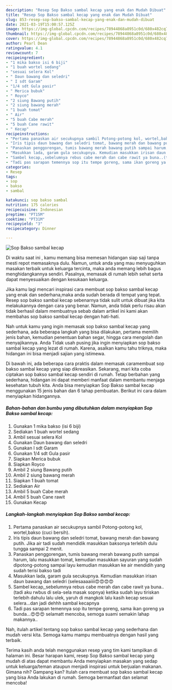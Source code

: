 ```yaml
---
description: "Resep Sop Bakso sambal kecap yang enak dan Mudah Dibuat"
title: "Resep Sop Bakso sambal kecap yang enak dan Mudah Dibuat"
slug: 853-resep-sop-bakso-sambal-kecap-yang-enak-dan-mudah-dibuat
date: 2021-03-19T15:00:57.125Z
image: https://img-global.cpcdn.com/recipes/78944868a8951c0d/680x482cq70/sop-bakso-sambal-kecap-foto-resep-utama.jpg
thumbnail: https://img-global.cpcdn.com/recipes/78944868a8951c0d/680x482cq70/sop-bakso-sambal-kecap-foto-resep-utama.jpg
cover: https://img-global.cpcdn.com/recipes/78944868a8951c0d/680x482cq70/sop-bakso-sambal-kecap-foto-resep-utama.jpg
author: Pearl Dean
ratingvalue: 4.1
reviewcount: 7
recipeingredient:
- "1 mika bakso isi 6 biji"
- "1 buah wortel sedang"
- "sesuai selera Kol"
- " Daun bawang dan seledri"
- " I sdt Garam"
- "1/4 sdt Gula pasir"
- " Merica bubuk"
- " Royco"
- "2 siung Bawang putih"
- "2 siung bawang merah"
- "1 buah tomat"
- " Air"
- "5 buah Cabe merah"
- "5 buah Cane rawit"
- " Kecap"
recipeinstructions:
- "Pertama panaskan air secukupnya sambil Potong-potong kol, wortel,bakso (cuci bersih)."
- "Iris tipis daun bawang dan seledri tomat, bawang merah dan bawang putih. Jika air tadi sudah mendidik masukkan baksonya terlebih dulu tungga sampai 2 menit."
- "Panaskan penggorengan, tumis bawang merah bawang putih sampai harum, lalu masukkan tomat, kemudian masukkan sayuran yang sudah dipotong-potong sampai layu kemudian masukkan ke air mendidih yang sudah terisi bakso tadi"
- "Masukkan lada, garam gula secukupnya. Kemudian masukkan irisan daun bawang dan seledri (selesaaaaiiii😍😍😍😍"
- "Sambel kecap,,sebelumnya rebus cabe merah dan cabe rawit ya buna..(tadi aku rwbus di sela-sela masak sopnya) ketika sudah layu tiriskan terlebih dahulu lalu ulek, yaruh di mangkok lalu kasih kecap sesuai selera...dan jadi dehhh sambal kecapnya"
- "Tadi pas sarapan temennya sop itu tempe goreng, sama ikan goreng ya bunda...😍😍😍 selamatt mencoba, semoga suami semakin lahap makannya.."
categories:
- Resep
tags:
- sop
- bakso
- sambal

katakunci: sop bakso sambal 
nutrition: 175 calories
recipecuisine: Indonesian
preptime: "PT15M"
cooktime: "PT31M"
recipeyield: "3"
recipecategory: Dinner

---
```



![Sop Bakso sambal kecap](https://img-global.cpcdn.com/recipes/78944868a8951c0d/680x482cq70/sop-bakso-sambal-kecap-foto-resep-utama.jpg)

Di waktu  saat ini , kamu memang bisa memesan hidangan siap saji tanpa mesti repot memasaknya dulu. Namun, untuk anda yang mau menyuguhkan masakan terbaik untuk keluarga tercinta, maka anda memang lebih bagus menghidangkannya sendiri. Pasalnya, memasak di rumah lebih sehat serta dapat menyesuaikan dengan kesukaan keluarga.

Jika kamu lagi mencari inspirasi cara membuat sop bakso sambal kecap yang enak dan sederhana,maka anda sudah berada di tempat yang tepat. Resep sop bakso sambal kecap  sebenarnya tidak sulit untuk dibuat jika kita melakukannya dengan cara yang benar. Namun, anda tidak perlu risau akan tidak berhasil dalam membuatnya 
sebab dalam artikel ini kami akan membahas sop bakso sambal kecap dengan hati-hati.  



Nah untuk kamu yang ingin memasak sop bakso sambal kecap yang sederhana, ada beberapa langkah yang bisa dilakukan, pertama memilih jenis bahan, kemudian penentuan bahan segar, hingga cara mengolah dan menyajikannya. Anda Tidak usah pusing jika ingin menyiapkan sop bakso sambal kecap yang lezat di rumah. Karena, asalkan kamu  tahu triknya, maka hidangan ini bisa menjadi sajian yang istimewa.

Di bawah ini, ada beberapa cara praktis  dalam memasak caramembuat sop bakso sambal kecap yang siap dikreasikan. Sekarang, mari kita coba ciptakan sop bakso sambal kecap sendiri di rumah. Tetap berbahan yang sederhana, hidangan ini dapat memberi manfaat dalam membantu menjaga kesehatan tubuh kita. Anda bisa menyiapkan Sop Bakso sambal kecap menggunakan 15 jenis bahan dan 6 tahap pembuatan. Berikut ini cara dalam menyiapkan hidangannya.

<!--inarticleads1-->

##### Bahan-bahan dan bumbu yang dibutuhkan dalam menyiapkan Sop Bakso sambal kecap:

1. Gunakan 1 mika bakso (isi 6 biji)
1. Sediakan 1 buah wortel sedang
1. Ambil sesuai selera Kol
1. Gunakan  Daun bawang dan seledri
1. Gunakan  I sdt Garam
1. Gunakan 1/4 sdt Gula pasir
1. Siapkan  Merica bubuk
1. Siapkan  Royco
1. Ambil 2 siung Bawang putih
1. Ambil 2 siung bawang merah
1. Siapkan 1 buah tomat
1. Sediakan  Air
1. Ambil 5 buah Cabe merah
1. Ambil 5 buah Cane rawit
1. Gunakan  Kecap




<!--inarticleads2-->

##### Langkah-langkah menyiapkan Sop Bakso sambal kecap:

1. Pertama panaskan air secukupnya sambil Potong-potong kol, wortel,bakso (cuci bersih).
1. Iris tipis daun bawang dan seledri tomat, bawang merah dan bawang putih. Jika air tadi sudah mendidik masukkan baksonya terlebih dulu tungga sampai 2 menit.
1. Panaskan penggorengan, tumis bawang merah bawang putih sampai harum, lalu masukkan tomat, kemudian masukkan sayuran yang sudah dipotong-potong sampai layu kemudian masukkan ke air mendidih yang sudah terisi bakso tadi
1. Masukkan lada, garam gula secukupnya. Kemudian masukkan irisan daun bawang dan seledri (selesaaaaiiii😍😍😍😍
1. Sambel kecap,,sebelumnya rebus cabe merah dan cabe rawit ya buna..(tadi aku rwbus di sela-sela masak sopnya) ketika sudah layu tiriskan terlebih dahulu lalu ulek, yaruh di mangkok lalu kasih kecap sesuai selera...dan jadi dehhh sambal kecapnya
1. Tadi pas sarapan temennya sop itu tempe goreng, sama ikan goreng ya bunda...😍😍😍 selamatt mencoba, semoga suami semakin lahap makannya..




Nah, itulah artikel tentang  sop bakso sambal kecap  yang sederhana dan mudah versi kita. Semoga kamu mampu membuatnya dengan hasil yang terbaik. 

Terima kasih anda telah menggunakan resep yang tim kami tampilkan di halaman ini. Besar harapan kami, resep  Sop Bakso sambal kecap yang mudah di atas dapat membantu Anda menyiapkan masakan yang sedap untuk keluarga/teman ataupun menjadi inspirasi untuk berjualan makanan. Gimana nih? Gampang kan? Itulah cara membuat sop bakso sambal kecap yang bisa Anda lakukan di rumah. Semoga bermanfaat dan selamat mencoba!

